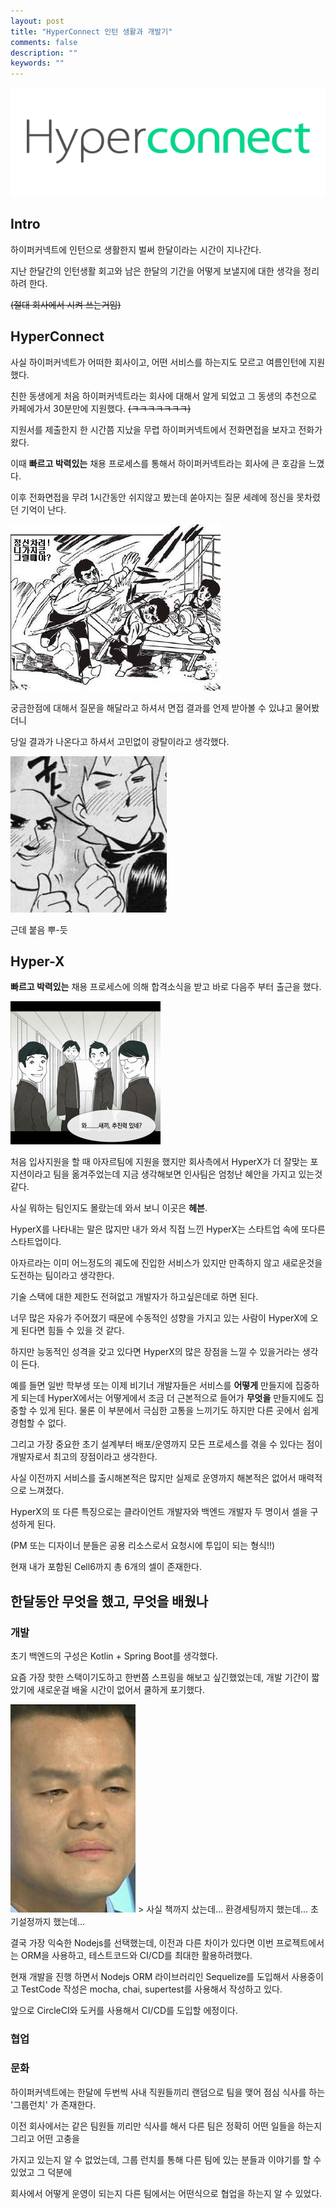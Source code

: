 ```yaml
---
layout: post
title: "HyperConnect 인턴 생활과 개발기"
comments: false
description: ""
keywords: ""
---
```


![logo](/images/hpcnt/logo.png)

## Intro



하이퍼커넥트에 인턴으로 생활한지 벌써 한달이라는 시간이 지나간다.

지난 한달간의 인턴생활 회고와 남은 한달의 기간을 어떻게 보낼지에 대한 생각을 정리하려 한다.

~~(절대 회사에서 시켜 쓰는거임)~~

## HyperConnect

사실 하이퍼커넥트가 어떠한 회사이고, 어떤 서비스를 하는지도 모르고 여름인턴에 지원 했다.

친한 동생에게 처음 하이퍼커넥트라는 회사에 대해서 알게 되었고 그 동생의 추천으로 카페에가서 30분만에 지원했다. ~~(ㅋㅋㅋㅋㅋㅋㅋ)~~

지원서를 제출한지 한 시간쯤 지났을 무렵 하이퍼커넥트에서 전화면접을 보자고 전화가 왔다.

이때 **빠르고 박력있는** 채용 프로세스를 통해서 하이퍼커넥트라는 회사에 큰 호감을 느꼈다.

이후 전화면접을 무려 1시간동안 쉬지않고 봤는데 쏟아지는 질문 세례에 정신을 못차렸던 기억이 난다.

![wa](/images/hpcnt/wa.jpg)


궁금한점에 대해서 질문을 해달라고 하셔서 면접 결과를 언제 받아볼 수 있냐고 물어봤더니

당일 결과가 나온다고 하셔서 고민없이 광탈이라고 생각했다.

![good](/images/hpcnt/good.jpg)

근데 붙음 뿌-듯




## Hyper-X

**빠르고 박력있는** 채용 프로세스에 의해 합격소식을 받고 바로 다음주 부터 출근을 했다.

![power](/images/hpcnt/power.jpg)

처음 입사지원을 할 때 아자르팀에 지원을 했지만 회사측에서 HyperX가 더 잘맞는 포지션이라고 팀을 옮겨주었는데 지금 생각해보면 인사팀은 엄청난 혜안을 가지고 있는것 같다.

사실 뭐하는 팀인지도 몰랐는데 와서 보니 이곳은 **헤븐**.

HyperX를 나타내는 말은 많지만 내가 와서 직접 느낀 HyperX는 스타트업 속에 또다른 스타트업이다.

아자르라는 이미 어느정도의 궤도에 진입한 서비스가 있지만 만족하지 않고 새로운것을 도전하는 팀이라고 생각한다.

기술 스택에 대한 제한도 전혀없고 개발자가 하고싶은데로 하면 된다.

너무 많은 자유가 주어졌기 때문에 수동적인 성향을 가지고 있는 사람이 HyperX에 오게 된다면 힘들 수 있을 것 같다.

하지만 능동적인 성격을 갖고 있다면 HyperX의 많은 장점을 느낄 수 있을거라는 생각이 든다.

예를 들면 일반 학부생 또는 이제 비기너 개발자들은 서비스를 **어떻게** 만들지에 집중하게 되는데 HyperX에서는 어떻게에서 조금 더 근본적으로 들어가 **무엇을** 만들지에도 집중할 수 있게 된다. 물론 이 부분에서 극심한 고통을 느끼기도 하지만 다른 곳에서 쉽게 경험할 수 없다.

그리고 가장 중요한 초기 설계부터 배포/운영까지 모든 프로세스를 겪을 수 있다는 점이 개발자로서 최고의 장점이라고 생각한다.

사실 이전까지 서비스를 출시해본적은 많지만 실제로 운영까지 해본적은 없어서 매력적으로 느껴졌다.


HyperX의 또 다른 특징으로는 클라이언트 개발자와 백엔드 개발자 두 명이서 셀을 구성하게 된다.

(PM 또는 디자이너 분들은 공용 리소스로서 요청시에 투입이 되는 형식!!)

현재 내가 포함된 Cell6까지 총 6개의 셀이 존재한다.

## 한달동안 무엇을 했고, 무엇을 배웠나

### 개발

초기 백엔드의 구성은 Kotlin + Spring Boot를 생각했다.

요즘 가장 핫한 스택이기도하고 한번쯤 스프링을 해보고 싶긴했었는데, 개발 기간이 짧았기에 새로운걸 배울 시간이 없어서 쿨하게 포기했다.

<img src="/images/hpcnt/sad.jpg" alt="drawing" width="200px"/>
> 사실 책까지 샀는데... 환경세팅까지 했는데... 초기설정까지 했는데...


결국 가장 익숙한 Nodejs를 선택했는데, 이전과 다른 차이가 있다면 이번 프로젝트에서는 ORM을 사용하고, 테스트코드와 CI/CD를 최대한 활용하려했다.


현재 개발을 진행 하면서 Nodejs ORM 라이브러리인 Sequelize를 도입해서 사용중이고 TestCode 작성은 mocha, chai, supertest를 사용해서 작성하고 있다.

앞으로 CircleCI와 도커를 사용해서 CI/CD를 도입할 에정이다.


### 협업


### 문화

하이퍼커넥트에는 한달에 두번씩 사내 직원들끼리 랜덤으로 팀을 맺어 점심 식사를 하는 '그룹런치' 가 존재한다.

이전 회사에서는 같은 팀원들 끼리만 식사를 해서 다른 팀은 정확히 어떤 일들을 하는지 그리고 어떤 고충을

가지고 있는지 알 수 없었는데, 그룹 런치를 통해 다른 팀에 있는 분들과 이야기를 할 수 있었고 그 덕분에

회사에서 어떻게 운영이 되는지 다른 팀에서는 어떤식으로 협업을 하는지 알 수 있었다.
